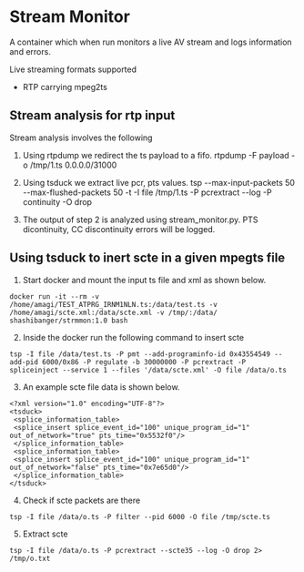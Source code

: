 
# Stream Monitor

A container which when run monitors a live AV stream and logs information and errors.

Live streaming formats supported
- RTP carrying mpeg2ts


## Stream analysis for rtp input

Stream analysis involves the following

1. Using rtpdump we redirect the ts payload to a fifo.
   rtpdump -F payload -o /tmp/1.ts 0.0.0.0/31000
   
2. Using tsduck we extract live pcr, pts values. 
   tsp  --max-input-packets 50 --max-flushed-packets 50 -t -I file /tmp/1.ts -P pcrextract --log  -P continuity -O drop
   
3. The output of step 2 is analyzed using stream_monitor.py. PTS dicontinuity, CC discontinuity errors will be logged.


## Using tsduck to inert scte in a given mpegts file

1. Start docker and mount the input ts file and xml as shown below.

```
docker run -it --rm -v /home/amagi/TEST_ATPRG_IRNM1NLN.ts:/data/test.ts -v /home/amagi/scte.xml:/data/scte.xml -v /tmp/:/data/ shashibanger/strmmon:1.0 bash
```

2. Inside the docker run the following command to insert scte

```
tsp -I file /data/test.ts -P pmt --add-programinfo-id 0x43554549 --add-pid 6000/0x86 -P regulate -b 30000000 -P pcrextract -P spliceinject --service 1 --files '/data/scte.xml' -O file /data/o.ts
```

3. An example scte file data is shown below.

```
<?xml version="1.0" encoding="UTF-8"?>
<tsduck>
 <splice_information_table>
 <splice_insert splice_event_id="100" unique_program_id="1" out_of_network="true" pts_time="0x5532f0"/>
 </splice_information_table>
 <splice_information_table>
 <splice_insert splice_event_id="100" unique_program_id="1" out_of_network="false" pts_time="0x7e65d0"/>
 </splice_information_table>
</tsduck>
```

4. Check if scte packets are there
```
tsp -I file /data/o.ts -P filter --pid 6000 -O file /tmp/scte.ts
```

5. Extract scte
```
tsp -I file /data/o.ts -P pcrextract --scte35 --log -O drop 2> /tmp/o.txt
```
